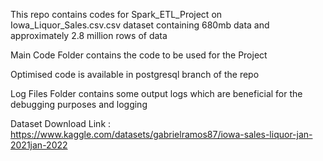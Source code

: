 This repo contains codes for Spark_ETL_Project on Iowa_Liquor_Sales.csv.csv dataset containing 680mb data and approximately 2.8 million rows of data

Main Code Folder contains the code to be used for the Project

Optimised code is available in postgresql branch of the repo

Log Files Folder contains some output logs which are beneficial for the debugging purposes and logging 

Dataset Download Link : https://www.kaggle.com/datasets/gabrielramos87/iowa-sales-liquor-jan-2021jan-2022
